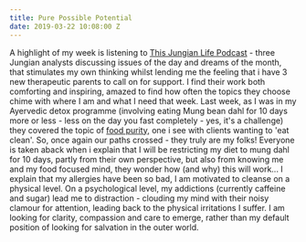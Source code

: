 ```yaml
---
title: Pure Possible Potential
date: 2019-03-22 10:08:00 Z
---
```


A highlight of my week is listening to [This Jungian Life Podcast](http://www.thisjungianlife.com/heres-the-podcast/) - three Jungian analysts discussing issues of the day and dreams of the month, that stimulates my own thinking whilst lending me the feeling that i have 3 new therapeutic parents to call on for support.  I find their work both comforting and inspiring, amazed to find how often the topics they choose chime with where I am and what I need that week.  Last week, as I was in my Ayervedic detox programme (involving eating Mung bean dahl for 10 days more or less - less on the day you fast completely - yes, it's a challenge) they covered the topic of [food purity,](http://http://www.thisjungianlife.com/episode-49-dietary-over-regulation-and-the-pursuit-of-purity/) one i see with clients wanting to 'eat clean'. So, once again our paths crossed - they truly are my folks!
Everyone is taken aback when i explain that I will be restricting my diet to mung dahl for 10 days, partly from their own perspective, but also from knowing me and my food focused mind, they wonder how (and why) this will work... I explain that my allergies have been so bad, I am motivated to cleanse on a physical level. On a psychological level, my addictions (currently caffeine and sugar) lead me to distraction - clouding my mind with their noisy clamour for attention, leading back to the physical irritations I suffer. I am looking for clarity, compassion and care to emerge, rather than my default position of looking for salvation in the outer world. 